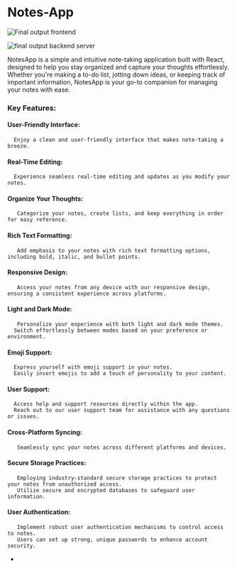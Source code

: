 # Notes-App
![Final output frontend](https://i.pinimg.com/originals/df/77/61/df7761b58f23318d48e40c199de69892.jpg)

![final output backend server ](https://i.pinimg.com/originals/15/1f/9d/151f9d5ee2148c7857d5cfedbb003f19.jpg)

   NotesApp is a simple and intuitive note-taking application built with React, designed to help you stay organized and capture your thoughts effortlessly. Whether you're making a to-do list, jotting down ideas, or keeping track of important information, NotesApp is your go-to companion for managing your notes with ease.


### Key Features:

#### User-Friendly Interface:

      Enjoy a clean and user-friendly interface that makes note-taking a breeze.

#### Real-Time Editing:

      Experience seamless real-time editing and updates as you modify your notes.

#### Organize Your Thoughts:

       Categorize your notes, create lists, and keep everything in order for easy reference.

#### Rich Text Formatting:

       Add emphasis to your notes with rich text formatting options, including bold, italic, and bullet points.

#### Responsive Design: 

       Access your notes from any device with our responsive design, ensuring a consistent experience across platforms.

#### Light and Dark Mode:

       Personalize your experience with both light and dark mode themes.
      Switch effortlessly between modes based on your preference or environment.

#### Emoji Support:

      Express yourself with emoji support in your notes.
      Easily insert emojis to add a touch of personality to your content.

#### User Support:

      Access help and support resources directly within the app.
      Reach out to our user support team for assistance with any questions or issues.

#### Cross-Platform Syncing:

       Seamlessly sync your notes across different platforms and devices.

#### Secure Storage Practices:

       Employing industry-standard secure storage practices to protect your notes from unauthorized access.
       Utilize secure and encrypted databases to safeguard user information.

#### User Authentication:

       Implement robust user authentication mechanisms to control access to notes.
       Users can set up strong, unique passwords to enhance account security.





- 

